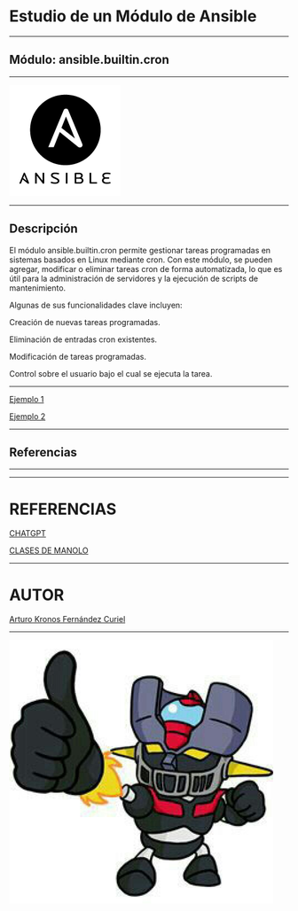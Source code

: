 # Estudio de un Módulo de Ansible
***

## Módulo: ansible.builtin.cron

***

![img](img/img1.png)

***

## Descripción

El módulo ansible.builtin.cron permite gestionar tareas programadas en sistemas basados en Linux mediante cron. Con este módulo, se pueden agregar, modificar o eliminar tareas cron de forma automatizada, lo que es útil para la administración de servidores y la ejecución de scripts de mantenimiento.

Algunas de sus funcionalidades clave incluyen:

Creación de nuevas tareas programadas.

Eliminación de entradas cron existentes.

Modificación de tareas programadas.

Control sobre el usuario bajo el cual se ejecuta la tarea.

***

[Ejemplo 1 ](ejmeplo1.md)

[Ejemplo 2 ](ejemplo2.md)

***

## Referencias

***

***

# REFERENCIAS

 [CHATGPT](https://www.chatgpt.com)
 
 [CLASES DE MANOLO ](https://blogsaverroes.juntadeandalucia.es/iesrodrigocaro/)

***

 # AUTOR
 [Arturo Kronos Fernández Curiel ](https://github.com/ArturoKronos)
 
***

 ![maz](img/maz.jpg)
